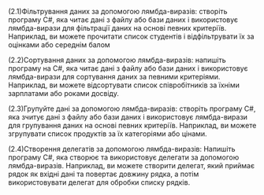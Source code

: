 (2.1)Фільтрування даних за допомогою лямбда-виразів: створіть програму C#, яка читає дані з файлу або бази даних і використовує лямбда-вирази для фільтрації даних на основі певних критеріїв. Наприклад, ви можете прочитати список студентів і відфільтрувати їх за оцінками або середнім балом

(2.2)Сортування даних за допомогою лямбда-виразів: напишіть програму на C#, яка читає дані з файлу або бази даних і використовує лямбда-вирази для сортування даних за певними 
критеріями. Наприклад, ви можете відсортувати список співробітників за їхніми зарплатами або роками досвіду.

(2.3)Групуйте дані за допомогою лямбда-виразів: створіть програму C#, яка зчитує дані з файлу або бази даних і використовує лямбда-вирази для групування даних на основі певних критеріїв. Наприклад, ви можете згрупувати список продуктів за їх категоріями або цінами.

(2.4)Створення делегатів за допомогою лямбда-виразів: Напишіть програму C#, яка створює та використовує делегати за допомогою лямбда-виразів. Наприклад, ви можете створити делегат, який приймає рядок як вхідні дані та повертає довжину рядка, а потім використовувати делегат для обробки списку рядків.

